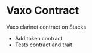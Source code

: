 # Vaxo Contract

Vaxo clarinet contract on Stacks

- Add token contract
- Tests contract and trait  
